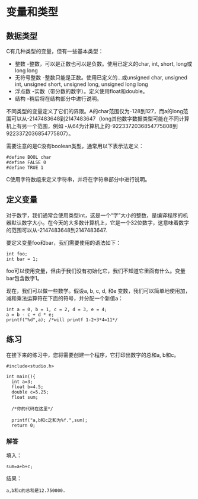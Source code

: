 ﻿# **变量和类型**  

## **数据类型**  

C有几种类型的变量，但有一些基本类型：  

  * 整数 -整数，可以是正数也可以是负数。使用已定义的char, int, short, long或long long  
  * 无符号整数 -整数只能是正数。使用已定义的...或unsigned char, unsigned int, unsigned short, unsigned long, unsigned long long  
  * 浮点数 -实数（带分数的数字）。定义使用float和double。  
  * 结构 -稍后将在结构部分中进行说明。  

不同类型的变量定义了它们的界限。A的char范围仅为-128到127，而a的long范围可以从-2147483648到2147483647（long其他数字数据类型可能在不同计算机上有另一个范围，例如 -从64为计算机上的-9223372036854775808到9223372036854775807）。  

需要注意的是C没有boolean类型，通常用以下表示法定义：

```
#define BOOL char
#define FALSE 0
#define TRUE 1
```

C使用字符数组来定义字符串，并将在字符串部分中进行说明。  

## **定义变量**

对于数字，我们通常会使用类型int，这是一个“字”大小的整数，是编译程序的机器默认数字大小。在今天的大多数计算机上，它是一个32位数字，这意味着数字的范围可以从-2147483648到2147483647.

要定义变量foo和bar，我们需要使用的语法如下：

```
int foo;
int bar = 1;
```

foo可以使用变量，但由于我们没有初始化它，我们不知道它里面有什么。变量bar包含数字1。  

现在，我们可以做一些数学。假设a, b, c, d, 和e 变数，我们可以简单地使用加，减和乘法运算符在下面的符号，并分配一个新值a：

```
int a = 0, b = 1, c = 2, d = 3, e = 4;
a = b - c + d * e;
printf("%d",a); /*will printf 1-2+3*4=11*/
```

## **练习**
在接下来的练习中，您将需要创建一个程序，它打印出数字的总和a, b和c。

```
#include<studio.h>

int main(){
  int a=3;
  float b=4.5;
  double c=5.25;
  float sum;

  /*你的代码在这里*/

  printf("a,b和c之和为%f.",sum);
  return 0;
```

### **解答**
填入：
```
sum=a+b+c;
```

结果：
```
a,b和c的总和是12.750000.
```